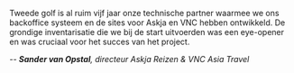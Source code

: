 Tweede golf is al ruim vijf jaar onze technische partner waarmee we ons backoffice systeem en de sites voor Askja en VNC hebben ontwikkeld. De grondige inventarisatie die we bij de start uitvoerden was een eye-opener en was cruciaal voor het succes van het project.

<cite>-- **Sander van Opstal**, directeur Askja Reizen & VNC Asia Travel</cite>
